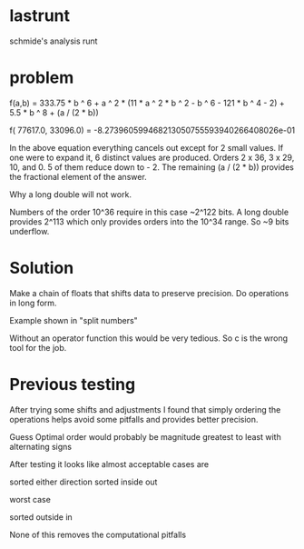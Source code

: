 # lastrunt
schmide's analysis runt
# problem
 f(a,b) = 333.75 * b ^ 6 + a ^ 2 * (11 * a ^ 2 * b ^ 2 - b ^ 6 - 121 * b ^ 4 - 2) + 5.5 * b ^ 8 + (a / (2 * b))

 f( 77617.0, 33096.0) = -8.273960599468213050755593940266408026e-01

 In the above equation everything cancels
 out except for 2 small values. If one were
 to expand it, 6 distinct values are produced.
 Orders 2 x 36, 3 x 29, 10, and 0. 5 of them
 reduce down to - 2. The remaining (a / (2 * b))
 provides the fractional element of the answer.

 Why a long double will not work.

 Numbers of the order 10^36 require in this case
 ~2^122 bits. A long double provides 2^113 which
 only provides orders into the 10^34 range. So 
 ~9 bits underflow.

# Solution

 Make a chain of floats that shifts data
 to preserve precision. Do operations in
 long form.

 Example shown in "split numbers"

 Without an operator function this would
 be very tedious. So c is the wrong tool
 for the job.

# Previous testing

 After trying some shifts and adjustments
 I found that simply ordering the operations 
 helps avoid some pitfalls and provides better 
 precision.

 Guess
 Optimal order would probably be magnitude 
 greatest to least with alternating signs

 After testing it looks like almost acceptable 
 cases are

 sorted either direction
 sorted inside out

 worst case 
 
 sorted outside in

 None of this removes the computational pitfalls
